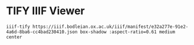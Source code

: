 # TIFY IIIF Viewer

`iiif-tify https://iiif.bodleian.ox.ac.uk/iiif/manifest/e32a277e-91e2-4a6d-8ba6-cc4bad230410.json box-shadow :aspect-ratio=0.61 medium center`
